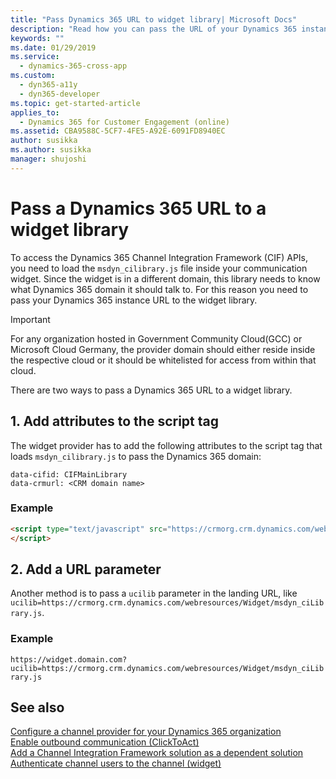 ```yaml
---
title: "Pass Dynamics 365 URL to widget library| Microsoft Docs"
description: "Read how you can pass the URL of your Dynamics 365 instance to the widget library inside your widget iframe to be able to use CIF's APIs."
keywords: ""
ms.date: 01/29/2019
ms.service:
  - dynamics-365-cross-app
ms.custom:
  - dyn365-a11y
  - dyn365-developer
ms.topic: get-started-article
applies_to:
  - Dynamics 365 for Customer Engagement (online)
ms.assetid: CBA9588C-5CF7-4FE5-A92E-6091FD8940EC
author: susikka
ms.author: susikka
manager: shujoshi
---
```


# Pass a Dynamics 365 URL to a widget library

To access the Dynamics 365 Channel Integration Framework (CIF) APIs, you need to load the `msdyn_cilibrary.js` file inside your communication widget. Since the widget is in a different domain, this library needs to know what Dynamics 365 domain it should talk to. For this reason you need to pass your Dynamics 365 instance URL to the widget library.

> [!IMPORTANT]
> For any organization hosted in Government Community Cloud(GCC) or Microsoft Cloud Germany, the provider domain should either reside inside the respective cloud or it should be whitelisted for access from within that cloud.

There are two ways to pass a Dynamics 365 URL to a widget library.

## 1. Add attributes to the script tag

The widget provider has to add the following attributes to the script tag that loads `msdyn_cilibrary.js` to pass the Dynamics 365 domain:

`data-cifid: CIFMainLibrary` <br />
`data-crmurl: <CRM domain name>`

### Example

```html
<script type="text/javascript" src="https://crmorg.crm.dynamics.com/webresources/Widget/msdyn_ciLibrary.js" onload="ciLoadDone();" data-crmurl="https://crmorg.crm.dynamics.com" data-cifid="CIFMainLibrary">
</script>
```

## 2. Add a URL parameter

Another method is to pass a `ucilib` parameter in the landing URL, like `ucilib=https://crmorg.crm.dynamics.com/webresources/Widget/msdyn_ciLibrary.js`.

### Example

`https://widget.domain.com?ucilib=https://crmorg.crm.dynamics.com/webresources/Widget/msdyn_ciLibrary.js`

## See also

[Configure a channel provider for your Dynamics 365 organization](configure-channel-provider-channel-integration-framework.md)<br />
[Enable outbound communication (ClickToAct)](enable-outbound-communication-clicktoact.md)<br />
[Add a Channel Integration Framework solution as a dependent solution](add-cif-solution-dependent-solution.md)<br />
[Authenticate channel users to the channel (widget)](authenticate-channel-users.md)
